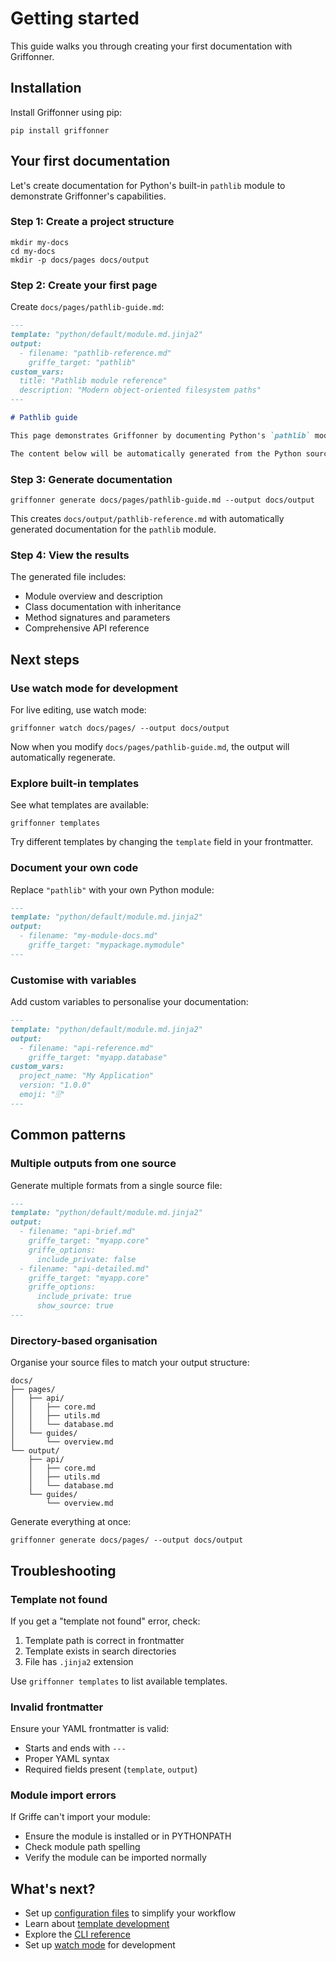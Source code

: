 # Getting started

This guide walks you through creating your first documentation with Griffonner.

## Installation

Install Griffonner using pip:

```shell
pip install griffonner
```

## Your first documentation

Let's create documentation for Python's built-in `pathlib` module to demonstrate Griffonner's capabilities.

### Step 1: Create a project structure

```shell
mkdir my-docs
cd my-docs
mkdir -p docs/pages docs/output
```

### Step 2: Create your first page

Create `docs/pages/pathlib-guide.md`:

```markdown
---
template: "python/default/module.md.jinja2"
output:
  - filename: "pathlib-reference.md"
    griffe_target: "pathlib"
custom_vars:
  title: "Pathlib module reference"
  description: "Modern object-oriented filesystem paths"
---

# Pathlib guide

This page demonstrates Griffonner by documenting Python's `pathlib` module.

The content below will be automatically generated from the Python source code.
```

### Step 3: Generate documentation

```shell
griffonner generate docs/pages/pathlib-guide.md --output docs/output
```

This creates `docs/output/pathlib-reference.md` with automatically generated documentation for the `pathlib` module.

### Step 4: View the results

The generated file includes:

- Module overview and description
- Class documentation with inheritance
- Method signatures and parameters  
- Comprehensive API reference

## Next steps

### Use watch mode for development

For live editing, use watch mode:

```shell
griffonner watch docs/pages/ --output docs/output
```

Now when you modify `docs/pages/pathlib-guide.md`, the output will automatically regenerate.

### Explore built-in templates

See what templates are available:

```shell
griffonner templates
```

Try different templates by changing the `template` field in your frontmatter.

### Document your own code

Replace `"pathlib"` with your own Python module:

```markdown
---
template: "python/default/module.md.jinja2"
output:
  - filename: "my-module-docs.md"
    griffe_target: "mypackage.mymodule"
---
```

### Customise with variables

Add custom variables to personalise your documentation:

```markdown
---
template: "python/default/module.md.jinja2"
output:
  - filename: "api-reference.md"
    griffe_target: "myapp.database"
custom_vars:
  project_name: "My Application"
  version: "1.0.0"
  emoji: "🗄️"
---
```

## Common patterns

### Multiple outputs from one source

Generate multiple formats from a single source file:

```markdown
---
template: "python/default/module.md.jinja2"
output:
  - filename: "api-brief.md"
    griffe_target: "myapp.core"
    griffe_options:
      include_private: false
  - filename: "api-detailed.md" 
    griffe_target: "myapp.core"
    griffe_options:
      include_private: true
      show_source: true
---
```

### Directory-based organisation

Organise your source files to match your output structure:

```
docs/
├── pages/
│   ├── api/
│   │   ├── core.md
│   │   ├── utils.md
│   │   └── database.md
│   └── guides/
│       └── overview.md
└── output/
    ├── api/
    │   ├── core.md
    │   ├── utils.md
    │   └── database.md
    └── guides/
        └── overview.md
```

Generate everything at once:

```shell
griffonner generate docs/pages/ --output docs/output
```

## Troubleshooting

### Template not found

If you get a "template not found" error, check:

1. Template path is correct in frontmatter
2. Template exists in search directories
3. File has `.jinja2` extension

Use `griffonner templates` to list available templates.

### Invalid frontmatter

Ensure your YAML frontmatter is valid:

- Starts and ends with `---`
- Proper YAML syntax
- Required fields present (`template`, `output`)

### Module import errors

If Griffe can't import your module:

- Ensure the module is installed or in PYTHONPATH
- Check module path spelling
- Verify the module can be imported normally

## What's next?

- Set up [configuration files](../user-guide/configuration.md) to simplify your workflow
- Learn about [template development](../template-guides/template-development.md)
- Explore the [CLI reference](../user-guide/cli-reference.md)
- Set up [watch mode](../user-guide/watch-mode.md) for development